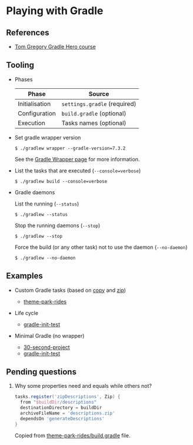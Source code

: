 # Playing with Gradle

## References

- [Tom Gregory Gradle Hero course](https://learn.tomgregory.com/courses/gradle-hero)

## Tooling

- Phases

  | Phase          | Source                       |
  |----------------|------------------------------|
  | Initialisation | `settings.gradle` (required) |
  | Configuration  | `build.gradle` (optional)    |
  | Execution      | Tasks names (optional)       |

- Set gradle wrapper version

  ```shell
  $ ./gradlew wrapper --gradle-version=7.3.2
  ```

  See the [Gradle Wrapper page](https://docs.gradle.org/current/userguide/gradle_wrapper.html) for more information.

- List the tasks that are executed (`--console=verbose`)

  ```shell
  $ ./gradlew build --console=verbose
  ```

- Gradle daemons

  List the running (`--status`)

  ```shell
  $ ./gradlew --status
  ```

  Stop the running daemons (`--stop`)

  ```shell
  $ ./gradlew --stop
  ```

  Force the build (or any other task) not to use the daemon (`--no-daemon`)

  ```shell
  $ ./gradlew --no-daemon
  ```

## Examples

- Custom Gradle tasks (based on [copy](https://docs.gradle.org/current/dsl/org.gradle.api.tasks.Copy.html)
  and [zip](https://docs.gradle.org/current/dsl/org.gradle.api.tasks.bundling.Zip.html))

    - [theme-park-rides](theme-park-rides)

- Life cycle

    - [gradle-init-test](gradle-init-test)

- Minimal Gradle (no wrapper)

    - [30-second-project](30-second-project)
    - [gradle-init-test](gradle-init-test)

## Pending questions

1. Why some properties need and equals while others not?

   ```groovy
   tasks.register('zipDescriptions', Zip) {
     from "$buildDir/descriptions"
     destinationDirectory = buildDir
     archiveFileName = 'descriptions.zip'
     dependsOn 'generateDescriptions'
   }
   ```

   Copied from [theme-park-rides/build.gradle](theme-park-rides/build.gradle) file.
